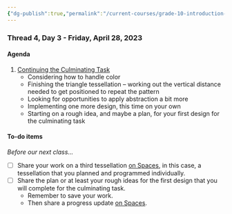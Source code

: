```yaml
---
{"dg-publish":true,"permalink":"/current-courses/grade-10-introduction-to-computer-studies/section-1/thread-4/day-3/","dgHomeLink":false}
---
```


### Thread 4, Day 3 - Friday, April 28, 2023
#### Agenda

1. [Continuing the Culminating Task](https://drive.google.com/file/d/1u38zFv5pM8oAZX8ToLfufQNDvfuUKy60/view?usp=share_link)
	- Considering how to handle color
	- Finishing the triangle tessellation – working out the vertical distance needed to get positioned to repeat the pattern
	- Looking for opportunities to apply abstraction a bit more
	- Implementing one more design, this time on your own
	- Starting on a rough idea, and maybe a plan, for your first design for the culminating task

#### To-do items
*Before our next class...*

- [ ] Share your work on a third tessellation [on Spaces](https://ca.spacesedu.com/), in this case, a tessellation that you planned and programmed individually.
- [ ] Share the plan or at least your rough ideas for the first design that you will complete for the culminating task.
	- Remember to save your work.
	- Then share a progress update [on Spaces](https://ca.spacesedu.com/).